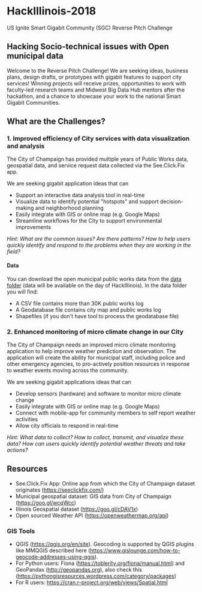 # HackIllinois-2018
US Ignite Smart Gigabit Community (SGC) Reverse Pitch Challenge

## Hacking Socio-technical issues with Open municipal data
Welcome to the Reverse Pitch Challenge! We are seeking ideas, business plans, design drafts, or prototypes with gigabit features to support city services! 
Winning projects will receive prizes, opportunities to work with faculty-led research teams and Midwest Big Data Hub mentors after the hackathon, and a chance to showcase your work to the national Smart Gigabit Communities.

## What are the Challenges?

### 1. Improved efficiency of City services with data visualization and analysis

The City of Champaign has provided multiple years of Public Works data, geospatial data, and service request data collected via the See.Click.Fix app.

We are seeking gigabit application ideas that can

- Support an interactive data analysis tool in real-time
- Visualize data to identify potential "hotspots" and support decision-making and neighborhood planning
- Easily integrate with GIS or online map (e.g. Google Maps)
- Streamline workflows for the City to support environmental improvements

*Hint: What are the common issues? Are there patterns? How to help users quickly identify and respond to the problems when they are working in the field?*

#### Data

You can download the open municipal public works data from the [data folder](data/) (data will be available on the day of HackIllinois). In the data folder you will find:
- A CSV file contains more than 30K public works log
- A Geodatabase file contains city map and public works log
- Shapefiles (if you don't have tool to process the geodatabase file)

### 2. Enhanced monitoring of micro climate change in our City

The City of Champaign needs an improved micro climate monitoring application to help improve weather prediction and observation. The application will create the ability for municipal staff, including police and other emergency agencies, to pro-actively position resources in response to weather events moving across the community.

We are seeking gigabit applications ideas that can

- Develop sensors (hardware) and software to monitor micro climate change
- Easily integrate with GIS or online map (e.g. Google Maps)
- Connect with mobile-app for community members to self report weather activities
- Allow city officials to respond in real-time

*Hint: What data to collect? How to collect, transmit, and visualize these data? How can users quickly identify potential weather threats and take actions?*

## Resources
- See.Click.Fix App: Online app from which the City of Champaign dataset originates (https://seeclickfix.com/)
- Municipal geospatial dataset: GIS data from City of Champaign (https://goo.gl/wcqWcc)
- Illinois Geospatial dataset (https://goo.gl/cDAV1x) 
- Open sourced Weather API (https://openweathermap.org/api)

### GIS Tools
- QGIS (https://qgis.org/en/site). Geocoding is supported by QGIS plugins like MMQGIS described here (https://www.gislounge.com/how-to-geocode-addresses-using-qgis).
- For Python users: Fiona (https://toblerity.org/fiona/manual.html) and GeoPandas (http://geopandas.org), also check this (https://pythongisresources.wordpress.com/category/packages)
- For R users: https://cran.r-project.org/web/views/Spatial.html




